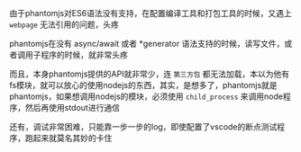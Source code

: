 由于phantomjs对ES6语法没有支持，在配置编译工具和打包工具的时候，又遇上 `webpage` 无法引用的问题，头疼

phantomjs在没有 async/await 或者 *generator 语法支持的时候，读写文件，或者调用子程序的时候，就非常头疼

而且，本身phantomjs提供的API就非常少，连 `第三方包` 都无法加载，本以为他有fs模块，就可以放心的使用nodejs的东西，其实，是想多了，phantomjs就是phantomjs，如果想调用nodejs的模块，必须使用 `child_process` 来调用node程序，然后再使用stdout进行通信

还有，调试非常困难，只能靠一步一步的log，即使配置了vscode的断点测试程序，跑起来就莫名其妙的卡住